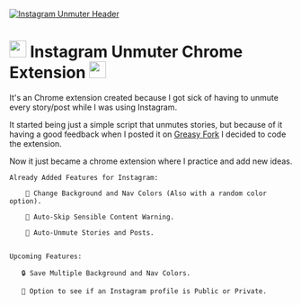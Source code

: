 [![Instagram Unmuter Header](https://images2.imgbox.com/5c/8d/PEnF1brT_o.jpg)](https://github.com/Krb0/InstagramUnmuter)

# <img src="https://media.tenor.com/images/66881d83d109456dbdcd2271b7206d05/tenor.gif" width="30px"> Instagram Unmuter Chrome Extension <img src="https://media.tenor.com/images/66881d83d109456dbdcd2271b7206d05/tenor.gif" width="30px">

It's an Chrome extension created because I got sick of having to unmute every story/post while I was using Instagram. 

It started being just a simple script that unmutes stories, but because of it having a good feedback when I posted it on <a href="https://greasyfork.org/es/scripts/417788-instagram-story-unmute-instagram-stories-unmuter-muted-instagram-story">Greasy Fork</a> I decided to code the extension. 

Now it just became a chrome extension where I practice and add new ideas.


	Already Added Features for Instagram:

		🎨 Change Background and Nav Colors (Also with a random color option).

		🎯 Auto-Skip Sensible Content Warning.

		🎉 Auto-Unmute Stories and Posts.
    
    
    Upcoming Features:
        
       🔒 Save Multiple Background and Nav Colors. 
       
       🔐 Option to see if an Instagram profile is Public or Private. 
       
